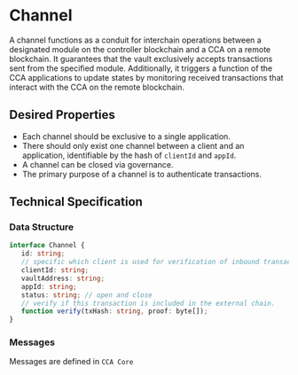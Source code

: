 # Channel

A channel functions as a conduit for interchain operations between a designated module on the controller blockchain and a CCA on a remote blockchain. It guarantees that the vault exclusively accepts transactions sent from the specified module. Additionally, it triggers a function of the CCA applications to update states by monitoring received transactions that interact with the CCA on the remote blockchain.

## Desired Properties
 - Each channel should be exclusive to a single application.
 - There should only exist one channel between a client and an application, identifiable by the hash of `clientId` and `appId`.
 - A channel can be closed via governance.
 - The primary purpose of a channel is to authenticate transactions.

## Technical Specification

### Data Structure
```ts
interface Channel {
   id: string;
   // specific which client is used for verification of inbound transaction. 
   clientId: string;
   vaultAddress: string;
   appId: string;
   status: string; // open and close
   // verify if this transaction is included in the external chain.
   function verify(txHash: string, proof: byte[]);
}
```

### Messages

Messages are defined in `CCA Core`
